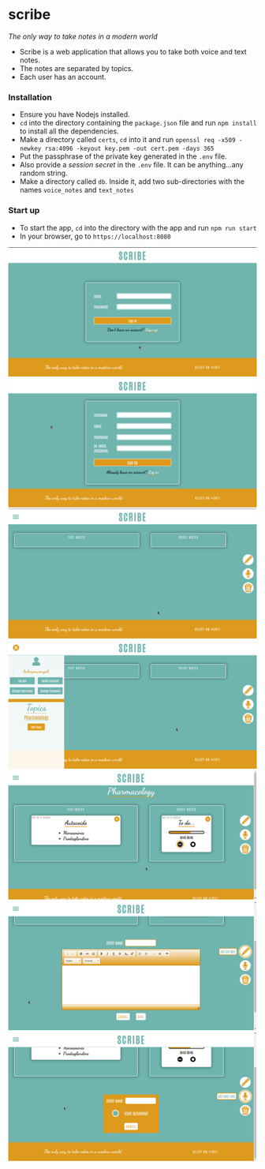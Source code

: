 # **scribe**
*The only way to take notes in a modern world*

* Scribe is a web application that allows you to take both voice and text notes.
* The notes are separated by topics.
* Each user has an account.

### **Installation**
* Ensure you have Nodejs installed.
* ```cd``` into the directory containing the ```package.json``` file and run ```npm install``` to install all the dependencies.
* Make a directory called ```certs```, ```cd``` into it and run ```openssl req -x509 -newkey rsa:4096 -keyout key.pem -out cert.pem -days 365```
* Put the passphrase of the private key generated in the ```.env``` file.
* Also provide a *session secret* in the ```.env``` file. It can be anything...any random string.
* Make a directory called ```db```. Inside it, add two sub-directories with the names ```voice_notes``` and ```text_notes```

### **Start up**
* To start the app, ```cd``` into the directory with the app and run ```npm run start```
* In your browser, go to ```https://localhost:8080```

![alt text](./git_images/scribe_login.png)
![alt text](./git_images/scribe_signup.png)
![alt text](./git_images/scribe_home.png)
![alt text](./git_images/scribe_navbar.png)
![alt text](./git_images/scribe_topic.png)
![alt text](./git_images/scribe_addtext.png)
![alt text](./git_images/scribe_addvoice.png)
